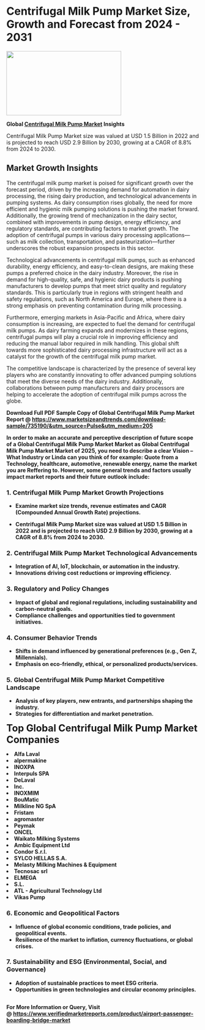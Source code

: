 <H1>Centrifugal Milk Pump Market Size, Growth and Forecast from 2024 - 2031</H1><img class="aligncenter size-medium wp-image-584254" src="https://thirdeyenews.in/wp-content/uploads/2024/09/Global-Market-Research-300x168.jpeg" alt="" width="300" height="168" /><p><strong>Global&nbsp;<a href="https://www.marketsizeandtrends.com/download-sample/735190/&amp;utm_source=Pulse&amp;utm_medium=205">Centrifugal Milk Pump Market</a> Insights</strong></p><p>Centrifugal Milk Pump Market size was valued at USD 1.5 Billion in 2022 and is projected to reach USD 2.9 Billion by 2030, growing at a CAGR of 8.8% from 2024 to 2030.</p><p><h2>Market Growth Insights</h2> <p>The centrifugal milk pump market is poised for significant growth over the forecast period, driven by the increasing demand for automation in dairy processing, the rising dairy production, and technological advancements in pumping systems. As dairy consumption rises globally, the need for more efficient and hygienic milk pumping solutions is pushing the market forward. Additionally, the growing trend of mechanization in the dairy sector, combined with improvements in pump design, energy efficiency, and regulatory standards, are contributing factors to market growth. The adoption of centrifugal pumps in various dairy processing applications—such as milk collection, transportation, and pasteurization—further underscores the robust expansion prospects in this sector.</p> <p><strong></strong></p> <p>Technological advancements in centrifugal milk pumps, such as enhanced durability, energy efficiency, and easy-to-clean designs, are making these pumps a preferred choice in the dairy industry. Moreover, the rise in demand for high-quality, safe, and hygienic dairy products is pushing manufacturers to develop pumps that meet strict quality and regulatory standards. This is particularly true in regions with stringent health and safety regulations, such as North America and Europe, where there is a strong emphasis on preventing contamination during milk processing.</p> <p>Furthermore, emerging markets in Asia-Pacific and Africa, where dairy consumption is increasing, are expected to fuel the demand for centrifugal milk pumps. As dairy farming expands and modernizes in these regions, centrifugal pumps will play a crucial role in improving efficiency and reducing the manual labor required in milk handling. This global shift towards more sophisticated dairy processing infrastructure will act as a catalyst for the growth of the centrifugal milk pump market.</p> <p>The competitive landscape is characterized by the presence of several key players who are constantly innovating to offer advanced pumping solutions that meet the diverse needs of the dairy industry. Additionally, collaborations between pump manufacturers and dairy processors are helping to accelerate the adoption of centrifugal milk pumps across the globe.</p> <p><strong></p><p><span class=""><strong>Download Full PDF Sample Copy of Global Centrifugal Milk Pump Market Report</strong> @ <a href="https://www.marketsizeandtrends.com/download-sample/735190/&amp;utm_source=Pulse&amp;utm_medium=205" target="_blank">https://www.marketsizeandtrends.com/download-sample/735190/&amp;utm_source=Pulse&amp;utm_medium=205</a></span></p><p>In order to make an accurate and perceptive description of future scope of a Global&nbsp;Centrifugal Milk Pump Market Market as Global&nbsp;Centrifugal Milk Pump Market Market of 2025, you need to describe a clear Vision &ndash; What Industry or Linda can you think of for example: Quote from a Technology, healthcare, automotive, renewable energy, name the market you are Reffering to. However, some general trends and factors usually impact market reports and their future outlook include:</p><h3>1.&nbsp;<strong>Centrifugal Milk Pump Market Growth Projections</strong></h3><ul><li>Examine market size trends, revenue estimates and CAGR (Compounded Annual Growth Rate) projections.</li><li><p>Centrifugal Milk Pump Market size was valued at USD 1.5 Billion in 2022 and is projected to reach USD 2.9 Billion by 2030, growing at a CAGR of 8.8% from 2024 to 2030.</p></li></ul><h3>2.&nbsp;<strong>Centrifugal Milk Pump Market Technological Advancements</strong></h3><ul><li>Integration of AI, IoT, blockchain, or automation in the industry.</li><li>Innovations driving cost reductions or improving efficiency.</li></ul><h3>3.&nbsp;<strong>Regulatory and Policy Changes</strong></h3><ul><li>Impact of global and regional regulations, including sustainability and carbon-neutral goals.</li><li>Compliance challenges and opportunities tied to government initiatives.</li></ul><h3>4.&nbsp;<strong>Consumer Behavior Trends</strong></h3><ul><li>Shifts in demand influenced by generational preferences (e.g., Gen Z, Millennials).</li><li>Emphasis on eco-friendly, ethical, or personalized products/services.</li></ul><h3>5.&nbsp;<strong>Global Centrifugal Milk Pump Market Competitive Landscape</strong></h3><ul><li>Analysis of key players, new entrants, and partnerships shaping the industry.</li><li>Strategies for differentiation and market penetration.</li></ul><p data-pm-slice="1 1 []"><span style="color: inherit; font-family: inherit; font-size: 25px;">Top Global Centrifugal Milk Pump Market Companies</span></p><div class="" data-test-id=""><p><li>Alfa Laval</li><li> alpermakine</li><li> INOXPA</li><li> Interpuls SPA</li><li> DeLaval</li><li> Inc.</li><li> INOXMIM</li><li> BouMatic</li><li> Milkline NG SpA</li><li> Fristam</li><li> agromaster</li><li> Peymak</li><li> ONCEL</li><li> Waikato Milking Systems</li><li> Ambic Equipment Ltd</li><li> Condor S.r.l.</li><li> SYLCO HELLAS S.A.</li><li> Melasty Milking Machines & Equipment</li><li> Tecnosac srl</li><li> ELMEGA</li><li> S.L.</li><li> ATL - Agricultural Technology Ltd</li><li> Vikas Pump</li></p></div><h3>6.&nbsp;<strong>Economic and Geopolitical Factors</strong></h3><ul><li>Influence of global economic conditions, trade policies, and geopolitical events.</li><li>Resilience of the market to inflation, currency fluctuations, or global crises.</li></ul><h3>7.&nbsp;<strong>Sustainability and ESG (Environmental, Social, and Governance)</strong></h3><ul><li>Adoption of sustainable practices to meet ESG criteria.</li><li>Opportunities in green technologies and circular economy principles.</li></ul><h2><strong style="font-size: 14px;">For More Information or Query, Visit @&nbsp;</strong><a style="background-color: #ffffff; font-size: 14px;" href="https://www.marketsizeandtrends.com/report/centrifugal-milk-pump-market/" target="_blank">https://www.verifiedmarketreports.com/product/airport-passenger-boarding-bridge-market</a></h2>
